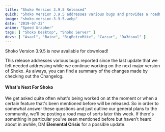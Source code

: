 ```yaml
---
title: "Shoko Version 3.9.5 Released"
quick: "Shoko Version 3.9.5 addresses various bugs and provides a roadmap update for the next major version."
image: "shoko-version-3-9-5.webp"
date: "2019-07-22"
anime: "Speed Grapher"
tags: [ "Shoko Desktop", "Shoko Server" ]
devs: [ "Avael", "Baine", "BigRetroMike", "Cazzar", "Da3dsoul" ]
---
```


Shoko Version 3.9.5 is now available for download!

This release addresses various bugs reported since the last update that we felt needed addressing while we continue
working on the next major version of Shoko. As always, you can find a summary of the changes made by checking out the
Changelog.

#### What's Next For Shoko

We get asked quite often what's being worked on at the moment or when a certain feature that's been mentioned before
will be released. So in order to somewhat answer these questions and just outline our general plans to the community,
we'll be posting a road map of sorts later this week. If there's something in particular you've seen mentioned before
but haven't heard about in awhile, DM **Elemental Crisis** for a possible update.
